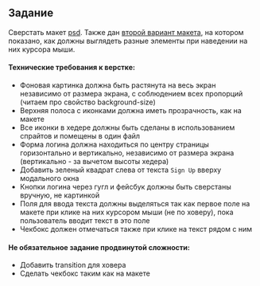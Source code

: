 ## Задание

Сверстать макет [psd](Journey.psd). Также дан [второй вариант макета](Journey_Hover.psd), на котором показано, как должны выглядеть разные элементы при наведении на них курсора мыши. 

#### Технические требования к верстке:
- Фоновая картинка должна быть растянута на весь экран независимо от размера экрана, с соблюдением всех пропорций (читаем про свойство background-size)
- Верхняя полоса с иконками должна иметь прозрачность, как на макете
- Все иконки в хедере должны быть сделаны в использованием спрайтов и помещены в один файл
- Форма логина должна находиться по центру страницы горизонтально и вертикально, независимо от размера экрана (вертикально - за вычетом высоты хедера)
- Добавить зеленый квадрат слева от текста `Sign Up` вверху модального окна
- Кнопки логина через гугл и фейсбук должны быть сверстаны вручную, не картинкой
- Поля для ввода текста должны выделяться так как первое поле на макете при клике на них курсором мыши (не по ховеру), пока пользователь вводит текст в это поле
- Чекбокс должен отмечаться также при клике на текст рядом с ним

#### Не обязательное задание продвинутой сложности:
- Добавить transition для ховера
- Сделать чекбокс таким как на макете